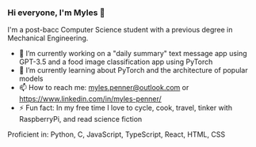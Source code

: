 ### Hi everyone, I'm Myles 👋

I'm a post-bacc Computer Science student with a previous degree in Mechanical Engineering.

- 🔭 I’m currently working on a "daily summary" text message app using GPT-3.5 and a food image classification app using PyTorch
- 🌱 I’m currently learning about PyTorch and the architecture of popular models
- 📫 How to reach me: myles.penner@outlook.com or https://www.linkedin.com/in/myles-penner/
- ⚡ Fun fact: In my free time I love to cycle, cook, travel, tinker with RaspberryPi, and read science fiction

Proficient in: Python, C, JavaScript, TypeScript, React, HTML, CSS
